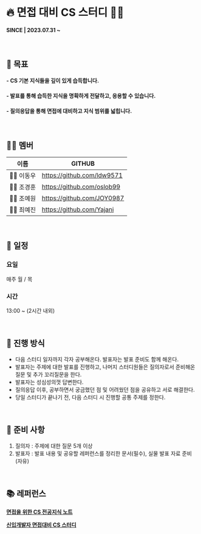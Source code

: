 # 🔥 면접 대비 CS 스터디 👨‍💻

#### SINCE | 2023.07.31 ~

<br>

## 🎯 목표
#### - **CS 기본 지식**들을 깊이 있게 습득합니다.
#### - 발표를 통해 습득한 **지식을 명확하게 전달**하고, 응용할 수 있습니다.
#### - 질의응답을 통해 **면접에 대비**하고 지식 범위를 넓힙니다.

<br>

## 💇‍♀️ 멤버
| 이름        | GITHUB                       |
|-----------|------------------------------|
| 👩‍💻 이동우 | https://github.com/ldw9571   |
| 👨‍💻 조경훈 | https://github.com/oslob99   |
| 👩‍💻 조예원 | https://github.com/JOY0987   |
| 👩‍💻 최예진 | https://github.com/Yajani    |

<br>

## 📆 일정

### 요일

매주 월 / 목

### 시간

13:00 ~ (2시간 내외)

<br>

## 📜 진행 방식

- 다음 스터디 일자까지 각자 공부해온다. 발표자는 발표 준비도 함께 해온다.
- 발표자는 주제에 대한 발표를 진행하고, 나머지 스터디원들은 질의자로서 준비해온 질문 및 추가 꼬리질문을 한다.
- 발표자는 성심성의껏 답변한다.
- 질의응답 이후, 공부하면서 궁금했던 점 및 어려웠던 점을 공유하고 서로 해결한다.
- 당일 스터디가 끝나기 전, 다음 스터디 시 진행할 공통 주제를 정한다.

<br>

## 💼 준비 사항

1. 질의자 : 주제에 대한 질문 5개 이상
2. 발표자 : 발표 내용 및 공유할 레퍼런스를 정리한 문서(필수), 실물 발표 자료 준비(자유)

<br>

## 📚 레퍼런스

[**면접을 위한 CS 전공지식 노트**](https://www.yes24.com/Product/Goods/108887922)

[**신입개발자 면접대비 CS 스터디**](https://github.com/devSquad-study/2023-CS-Study)


